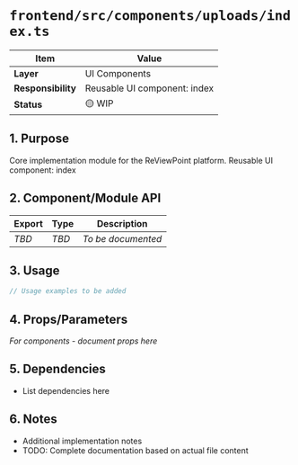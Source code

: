 # `frontend/src/components/uploads/index.ts`

| Item               | Value                                                              |
| ------------------ | ------------------------------------------------------------------ |
| **Layer**          | UI Components                                                           |
| **Responsibility** | Reusable UI component: index                                                   |
| **Status**         | 🟡 WIP                                                            |

## 1. Purpose

Core implementation module for the ReViewPoint platform. Reusable UI component: index

## 2. Component/Module API

| Export       | Type     | Description            |
| ------------ | -------- | ---------------------- |
| *TBD*        | *TBD*    | *To be documented*     |

## 3. Usage

```typescript
// Usage examples to be added
```

## 4. Props/Parameters

*For components - document props here*

## 5. Dependencies

- List dependencies here

## 6. Notes

- Additional implementation notes
- TODO: Complete documentation based on actual file content
